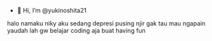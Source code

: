 - 👋 Hi, I’m @yukinoshita21

halo namaku niky aku sedang depresi pusing njir gak tau mau ngapain yaudah lah gw belajar coding aja buat having fun
